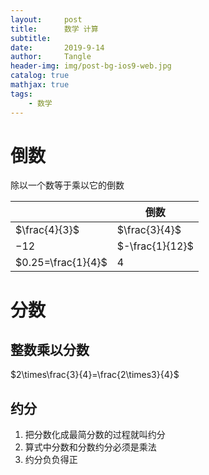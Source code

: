 ```yaml
---
layout:     post
title:      数学 计算
subtitle:   
date:       2019-9-14
author:     Tangle
header-img: img/post-bg-ios9-web.jpg
catalog: true
mathjax: true
tags:
    - 数学
---
```


# 倒数

除以一个数等于乘以它的倒数

|                    | 倒数            |
| ------------------ | --------------- |
| $\frac{4}{3}$      | $\frac{3}{4}$   |
| $-12$              | $-\frac{1}{12}$ |
| $0.25=\frac{1}{4}$ | $4$             |

# 分数

## 整数乘以分数

$2\times\frac{3}{4}=\frac{2\times3}{4}$

## 约分

1. 把分数化成最简分数的过程就叫约分
1. 算式中分数和分数约分必须是乘法
1. 约分负负得正
